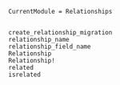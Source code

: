 ```@meta
CurrentModule = Relationships
```

```@contents
```

```@docs
create_relationship_migration
relationship_name
relationship_field_name
Relationship
Relationship!
related
isrelated
```
